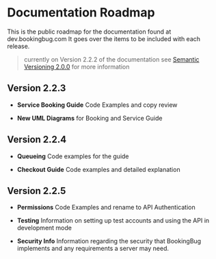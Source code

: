 # Documentation Roadmap
This is the public roadmap for the documentation found at dev.bookingbug.com It goes over the items to be included with each release.

> currently on Version 2.2.2 of the documentation see [Semantic Versioning 2.0.0](http://semver.org/) for more information

## Version 2.2.3
- **Service Booking Guide** Code Examples and copy review

- **New UML Diagrams** for Booking and Service Guide

## Version 2.2.4

- **Queueing** Code examples for the guide

- **Checkout Guide** Code examples and detailed explanation

## Version 2.2.5

- **Permissions** Code Examples and rename to API Authentication

- **Testing** Information on setting up test accounts and using the API in development mode

- **Security Info** Information regarding the security that BookingBug implements and any requirements a server may need.

<!-- 
## Version 2.3

- **Developer Forum** Set up and launch a developer forum where people can ask questions and find answers from previously asked questions.
- **Extending Directives Guide** the number of ways that you can extend controllers
- **Useful Tools** A page in the documentation highlighting tools that will be of use to a developer working on the platform
- **JavaScript SDK Reference** Review the SDK reference and expand code examples.

## Version 2.4

- **BookingBug Widget Designer** Deployed and guides written in the documentation on how to use the widget designer
- **Internationalisation** Guide on translations what directives need to be added
- **REST API Discounts** A tutorial on how to work with the discounts on offer via the REST API
- **REST API Packages and Bulk Purchases** A tutorial showing developers how to apply packages and bulk purchases via the API
 -->
